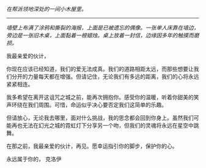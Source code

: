 _在帮派领地深处的一间小木屋里。_

---

_墙壁上布满了涂鸦和撕裂的海报，上面是已被遗忘的偶像。一张单人床靠在墙边，旁边是一张旧木桌，上面黏着一根蜡烛。桌上放着一封信，边缘因多年的触摸而磨损。_

我最亲爱的伙计，

你现在应该已经知道，我们的爱无法成真。我们的道路相距太远，而那些想要让我们分开的力量每天都在增强。但请记住，无论我们有多远的距离，我们的心将永远紧紧相连。

我多希望在离开这诅咒之城之前，能再次拥抱你。感受你的温暖，听着你甜美的笑声环绕在我们周围。可惜，命运似乎决心要否定我们这简单的乐趣。

但请放心，无论我去哪里，面对什么挑战，我的思念都会回到你身上。虽然我们可能再也无法在幻光之城的霓虹灯下分享另一个吻，但我们的灵魂将永远在星空中跳舞。

在那之前，我最亲爱的伙计，再见。愿幸运指引你的脚步，保护你的心。

永远属于你的，
克洛伊
